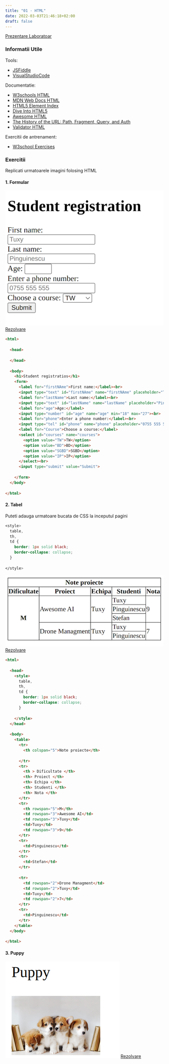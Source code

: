 ```yaml
---
title: "01 - HTML"
date: 2022-03-03T21:46:18+02:00
draft: false
---
```


[Prezentare Laboratoar](prezentare_01.pdf)

### Informatii Utile

Tools:

* [JSFiddle](https://jsfiddle.net/)
* [VisualStudioCode](https://code.visualstudio.com/)

Documentatie:

* [W3schools HTML](https://www.w3schools.com/html/)
* [MDN Web Docs HTML](https://developer.mozilla.org/en-US/docs/Web/HTML)
* [HTML5 Element Index](http://html5doctor.com/element-index)
* [Dive Into HTML5](http://diveinto.html5doctor.com/table-of-contents.html#introduction)
* [Awesome HTML](https://github.com/diegocard/awesome-html5#readme)
* [The History of the URL: Path, Fragment, Query, and Auth](https://eager.io/blog/the-history-of-the-url-path-fragment-query-auth/)
* [Validator HTML](https://validator.w3.org)

Exercitii de antrenament:

* [W3school Exercises](https://www.w3schools.com/html/exercise.asp)

### Exercitii

Replicati urmatoarele imagini folosing HTML

#### 1. Formular
![Formular in HTML](lab_01_exercitiu_form.png)
[Rezolvare](https://jsfiddle.net/matei10/p3kytb80/8/)
```html
<html>

  <head>

  </head>

  <body>
    <h1>Student registratios</h1>
    <form>
      <label for="firstNAme">First name:</label><br>
      <input type="text" id="firstNAme" name="firstNAme" placeholder="Tuxy"><br>
      <label for="lastName">Last name:</label><br>
      <input type="text" id="lastName" name="lastName" placeholder="Pinguinescu"><br>
      <label for="age">Age:</label>
      <input type="number" id="age" name="age" min="18" max="27"><br>
      <label for="phone">Enter a phone number:</label><br>
      <input type="tel" id="phone" name="phone" placeholder="0755 555 555" pattern="[0-9]{4} [0-9]{3} [0-9]{3}"><br>
      <label for="Course">Choose a course:</label>
      <select id="courses" name="courses">
        <option value="TW">TW</option>
        <option value="BD">BD</option>
        <option value="SGBD">SGBD</option>
        <option value="IP">IP</option>
      </select><br>
      <input type="submit" value="Submit">

    </form>
  </body>

</html>
```

#### 2. Tabel

Puteti adauga urmatoare bucata de CSS la inceputul pagini

```css
<style>
  table,
  th,
  td {
    border: 1px solid black;
    border-collapse: collapse;
  }

</style>

```
![Tabel in HTML](lab_02_exercitiu_tabel.png)
[Rezolvare](https://jsfiddle.net/matei10/c5s6xay0/17/)
```html
<html>

  <head>
    <style>
      table,
      th,
      td {
        border: 1px solid black;
        border-collapse: collapse;
      }

    </style>
  </head>

  <body>
    <table>
      <tr>
        <th colspan="5">Note proiecte</th>

      </tr>
      <tr>
        <th > Dificultate </th>
        <th> Proiect </th>
        <th> Echipa </th>
        <th> Studenti </th>
        <th> Nota </th>
      </tr>
      <tr>
        <th rowspan="5">M</th>
        <td rowspan="3">Awesome AI</td>
        <td rowspan="3">Tuxy</td>
        <td>Tuxy</td>
        <td rowspan="3">9</td>
      </tr>
      <tr>
        <td>Pinguinescu</td>
      </tr>
      <tr>
        <td>Stefan</td>
      </tr>

      <tr>
        <td rowspan="2">Drone Managment</td>
        <td rowspan="2">Tuxy</td>
        <td>Tuxy</td>
        <td rowspan="2">7</td>
      </tr>
      <tr>
        <td>Pinguinescu</td>
      </tr>
    </table>
  </body>

</html>
```

#### 3. Puppy
![Imagine in PHP](lab_03_exercitiu_puppy.png)
[Rezolvare]()

